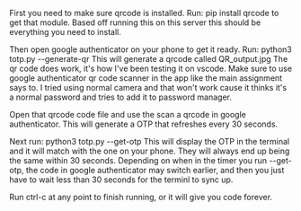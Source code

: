 First you need to make sure qrcode is installed.
Run: pip install qrcode
to get that module. 
Based off running this on this server this should be everything
you need to install.

Then open google authenticator on your phone to get it ready.
Run: python3 totp.py --generate-qr
This will generate a qrcode called QR_output.jpg
The qr code does work, it's how I've been testing it on vscode.
Make sure to use google authenticator qr code scanner in the app like the main
assignment says to. I tried using normal camera and that won't work cause it thinks it's a normal password and tries to add it to password manager.

Open that qrcode code file and use the scan a qrcode in google authenticator. 
This will generate a OTP that refreshes every 30 seconds.
 
Next run: python3 totp.py --get-otp
This will display the OTP in the terminal and it will match with the
one on your phone. They will always end up being the same within 30 
seconds. Depending on when in the timer you run --get-otp, the
code in google authenticator may switch earlier, and then you just have 
to wait less than 30 seconds for the terminl to sync up.

Run ctrl-c at any point to finish running, or it will give you code forever.